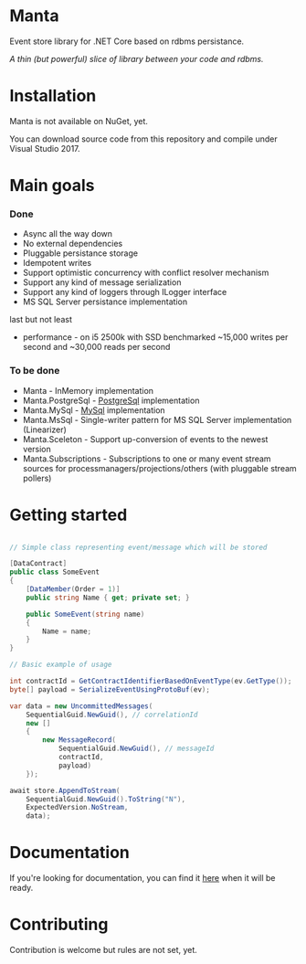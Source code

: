# Manta
Event store library for .NET Core based on rdbms persistance.

*A thin (but powerful) slice of library between your code and rdbms.*

# Installation
Manta is not available on NuGet, yet.

You can download source code from this repository and compile under Visual Studio 2017.

# Main goals

### Done
 - Async all the way down
 - No external dependencies
 - Pluggable persistance storage
 - Idempotent writes
 - Support optimistic concurrency with conflict resolver mechanism
 - Support any kind of message serialization
 - Support any kind of loggers through ILogger interface
 - MS SQL Server persistance implementation

last but not least

 - performance - on i5 2500k with SSD benchmarked ~15,000 writes per second and ~30,000 reads per second

### To be done
 - Manta - InMemory implementation
 - Manta.PostgreSql - [PostgreSql](https://www.postgresql.org/) implementation
 - Manta.MySql - [MySql](https://www.mysql.com/) implementation
 - Manta.MsSql - Single-writer pattern for MS SQL Server implementation (Linearizer)
 - Manta.Sceleton - Support up-conversion of events to the newest version
 - Manta.Subscriptions - Subscriptions to one or many event stream sources for processmanagers/projections/others (with pluggable stream pollers)

# Getting started

```c#

// Simple class representing event/message which will be stored

[DataContract]
public class SomeEvent
{
    [DataMember(Order = 1)]
    public string Name { get; private set; }

    public SomeEvent(string name)
    {
        Name = name;
    }
}

// Basic example of usage

int contractId = GetContractIdentifierBasedOnEventType(ev.GetType());
byte[] payload = SerializeEventUsingProtoBuf(ev);

var data = new UncommittedMessages(
    SequentialGuid.NewGuid(), // correlationId
    new []
    {
        new MessageRecord(
            SequentialGuid.NewGuid(), // messageId
            contractId,
            payload)
    });

await store.AppendToStream(
    SequentialGuid.NewGuid().ToString("N"),
    ExpectedVersion.NoStream,
    data);

```

# Documentation
If you're looking for documentation, you can find it [here](https://github.com/GetManta/manta/wiki) when it will be ready.

# Contributing
Contribution is welcome but rules are not set, yet.
